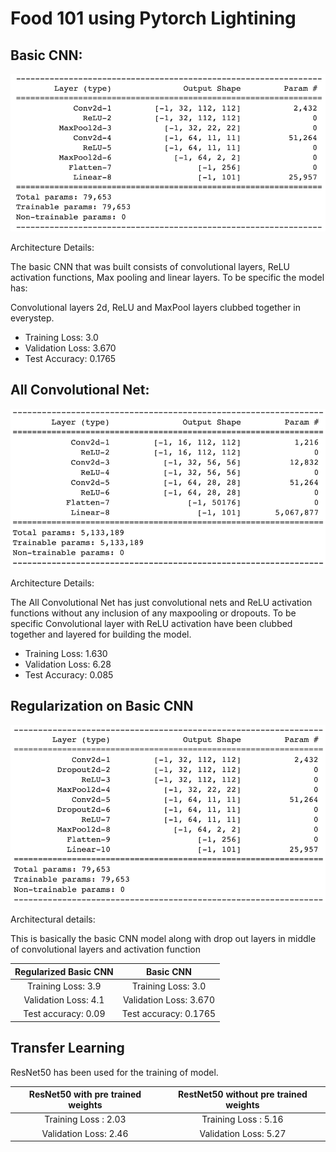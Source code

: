 # Food 101 using Pytorch Lightining

## Basic CNN:

<img src="./images/Picture1.png">

Architecture Details:

The basic CNN that was built consists of convolutional layers, ReLU activation functions, Max pooling and linear layers. To be specific the model has:

Convolutional layers 2d, ReLU and MaxPool layers clubbed together in everystep.

* Training Loss:      3.0  
* Validation Loss:   3.670
* Test Accuracy:     0.1765


## All Convolutional Net:

<img src="./images/Picture2.png">

Architecture Details:

The All Convolutional Net has just convolutional nets and ReLU activation functions without any inclusion of any maxpooling or dropouts. To be specific Convolutional layer with ReLU activation have been clubbed together and layered for building the model.

* Training Loss:     1.630
* Validation Loss:  6.28
* Test Accuracy:     0.085


## Regularization on Basic CNN

<img src="./images/Picture3.png">

Architectural details:

This is basically the basic CNN model along with drop out layers in middle of convolutional layers and activation function

| Regularized Basic CNN | Basic CNN   |
| :---:   | :---: |
| Training Loss: 3.9 | Training Loss:  3.0   |
| Validation Loss: 4.1 | Validation Loss: 3.670   |
| Test accuracy:  0.09 | Test accuracy:   0.1765   |



## Transfer Learning

ResNet50 has been used for the training of model.

| ResNet50 with pre trained weights | RestNet50 without pre trained weights   |
| :---:   | :---: |
| Training Loss : 2.03 | Training Loss  : 5.16   |
| Validation Loss: 2.46 | Validation Loss: 5.27   |